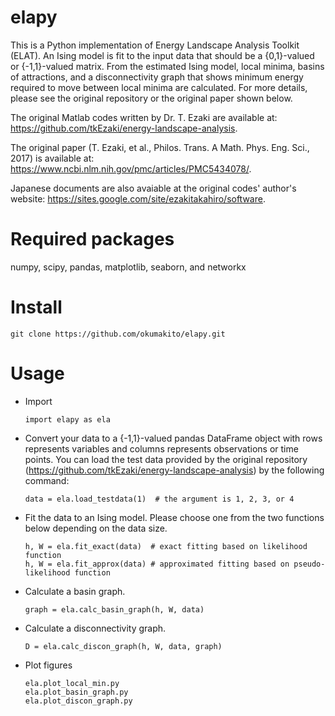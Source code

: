# elapy
This is a Python implementation of Energy Landscape Analysis Toolkit (ELAT). An Ising model is fit to the input data that should be a {0,1}-valued or {-1,1}-valued matrix. From the estimated Ising model, local minima, basins of attractions, and a disconnectivity graph that shows minimum energy required to move between local minima are calculated. For more details, please see the original repository or the original paper shown below.

The original Matlab codes written by Dr. T. Ezaki are available at: https://github.com/tkEzaki/energy-landscape-analysis.

The original paper (T. Ezaki, et al., Philos. Trans. A Math. Phys. Eng. Sci., 2017) is available at: https://www.ncbi.nlm.nih.gov/pmc/articles/PMC5434078/. 

Japanese documents are also avaiable at the original codes' author's website: https://sites.google.com/site/ezakitakahiro/software.

# Required packages
numpy, scipy, pandas, matplotlib, seaborn, and networkx

# Install
```
git clone https://github.com/okumakito/elapy.git
```

# Usage

* Import
  ```
  import elapy as ela
  ```
* Convert your data to a {-1,1}-valued pandas DataFrame object with rows represents variables and columns represents observations or time points. You can load the test data provided by the original repository (https://github.com/tkEzaki/energy-landscape-analysis) by the following command:
  ```
  data = ela.load_testdata(1)  # the argument is 1, 2, 3, or 4
  ```
* Fit the data to an Ising model. Please choose one from the two functions below depending on the data size.

  ```
  h, W = ela.fit_exact(data)  # exact fitting based on likelihood function
  h, W = ela.fit_approx(data) # approximated fitting based on pseudo-likelihood function
  ```
* Calculate a basin graph.
  ```
  graph = ela.calc_basin_graph(h, W, data)
  ```
* Calculate a disconnectivity graph.
  ```
  D = ela.calc_discon_graph(h, W, data, graph)
  ```
* Plot figures
  ```
  ela.plot_local_min.py
  ela.plot_basin_graph.py
  ela.plot_discon_graph.py
  ```
 
